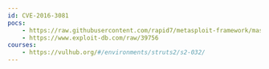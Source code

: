 ```yaml
---
id: CVE-2016-3081
pocs:
    - https://raw.githubusercontent.com/rapid7/metasploit-framework/master/modules/exploits/multi/http/struts_dmi_exec.rb
    - https://www.exploit-db.com/raw/39756
courses:
    - https://vulhub.org/#/environments/struts2/s2-032/
---
```

